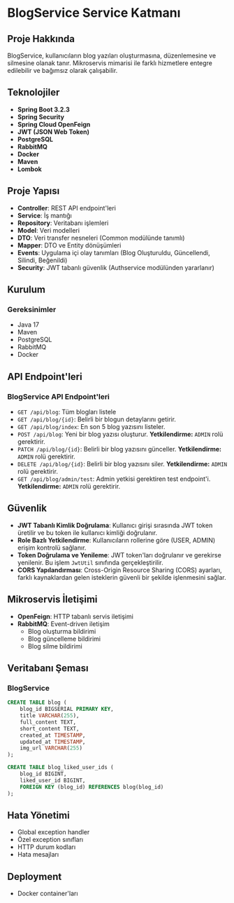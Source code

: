 # BlogService Service Katmanı

## Proje Hakkında
BlogService, kullanıcıların blog yazıları oluşturmasına, düzenlemesine ve silmesine olanak tanır. Mikroservis mimarisi ile farklı hizmetlere entegre edilebilir ve bağımsız olarak çalışabilir.

## Teknolojiler
- **Spring Boot 3.2.3**
- **Spring Security**
- **Spring Cloud OpenFeign**
- **JWT (JSON Web Token)**
- **PostgreSQL**
- **RabbitMQ**
- **Docker**
- **Maven**
- **Lombok**

## Proje Yapısı
- **Controller**: REST API endpoint'leri
- **Service**: İş mantığı
- **Repository**: Veritabanı işlemleri
- **Model**: Veri modelleri
- **DTO**: Veri transfer nesneleri (Common modülünde tanımlı)
- **Mapper**: DTO ve Entity dönüşümleri
- **Events**: Uygulama içi olay tanımları (Blog Oluşturuldu, Güncellendi, Silindi, Beğenildi)
- **Security**: JWT tabanlı güvenlik (Authservice modülünden yararlanır)

## Kurulum

### Gereksinimler
- Java 17
- Maven
- PostgreSQL
- RabbitMQ
- Docker

## API Endpoint'leri

### BlogService API Endpoint'leri
- `GET /api/blog`: Tüm blogları listele
- `GET /api/blog/{id}`: Belirli bir blogun detaylarını getirir.
- `GET /api/blog/index`: En son 5 blog yazısını listeler.
- `POST /api/blog`: Yeni bir blog yazısı oluşturur. **Yetkilendirme:** `ADMIN` rolü gerektirir.
- `PATCH /api/blog/{id}`: Belirli bir blog yazısını günceller. **Yetkilendirme:** `ADMIN` rolü gerektirir.
- `DELETE /api/blog/{id}`: Belirli bir blog yazısını siler. **Yetkilendirme:** `ADMIN` rolü gerektirir.
- `GET /api/blog/admin/test`: Admin yetkisi gerektiren test endpoint'i. **Yetkilendirme:** `ADMIN` rolü gerektirir.

## Güvenlik
- **JWT Tabanlı Kimlik Doğrulama**: Kullanıcı girişi sırasında JWT token üretilir ve bu token ile kullanıcı kimliği doğrulanır.
- **Role Bazlı Yetkilendirme**: Kullanıcıların rollerine göre (USER, ADMIN) erişim kontrolü sağlanır.
- **Token Doğrulama ve Yenileme**: JWT token'ları doğrulanır ve gerekirse yenilenir. Bu işlem `JwtUtil` sınıfında gerçekleştirilir.
- **CORS Yapılandırması**: Cross-Origin Resource Sharing (CORS) ayarları, farklı kaynaklardan gelen isteklerin güvenli bir şekilde işlenmesini sağlar.


## Mikroservis İletişimi
- **OpenFeign**: HTTP tabanlı servis iletişimi
- **RabbitMQ**: Event-driven iletişim
  - Blog oluşturma bildirimi
  - Blog güncelleme bildirimi
  - Blog silme bildirimi

## Veritabanı Şeması

### BlogService
```sql
CREATE TABLE blog (
    blog_id BIGSERIAL PRIMARY KEY,
    title VARCHAR(255),
    full_content TEXT,
    short_content TEXT,
    created_at TIMESTAMP,
    updated_at TIMESTAMP,
    img_url VARCHAR(255)
);

CREATE TABLE blog_liked_user_ids (
    blog_id BIGINT,
    liked_user_id BIGINT,
    FOREIGN KEY (blog_id) REFERENCES blog(blog_id)
);
```

## Hata Yönetimi
- Global exception handler
- Özel exception sınıfları
- HTTP durum kodları
- Hata mesajları

## Deployment
- Docker container'ları




